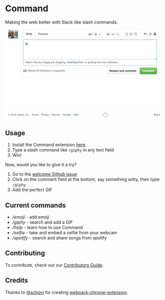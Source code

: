 # Command

Making the web better with Slack-like slash commands.

![command](resources/command.gif?v=2)

## Usage

1. Install the Command extension [here](https://chrome.google.com/webstore/detail/slash/dkblejpmbmienbjpinbgebodokhpbkme)
2. Type a slash command like `/giphy` in any text field
3. Win!

Now, would you like to give it a try?

1. Go to the [welcome Github issue](https://github.com/jessepollak/command/issues/1)
2. Click on the comment field at the bottom, say something witty, then type `/giphy`
3. Add the perfect GIF

## Current commands

* */emoji* - add emoji
* */giphy* - search and add a GIF
* */help* - learn how to use Command
* */selfie* - take and embed a selfie from your webcam
* */spotify* - search and share songs from spotify

## Contributing

To contribute, check out our [Contributors Guide](CONTRIBUTING.md).

## Credits

Thanks to [@schovi](https://github.com/schovi) for creating [webpack-chrome-extension](https://github.com/schovi/webpack-chrome-extension).
